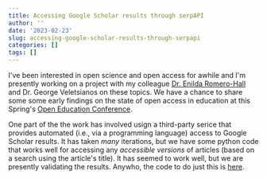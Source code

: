 ```yaml
---
title: Accessing Google Scholar results through serpAPI
author: ''
date: '2023-02-23'
slug: accessing-google-scholar-results-through-serpapi
categories: []
tags: []
---
```


I've been interested in open science and open access for awhile and I'm presently working on a project with my colleague [Dr. Enilda Romero-Hall](https://www.enildaromero.net/) and Dr. George Veletsianos on these topics. We have a chance to share some some early findings on the state of open access in education at this Spring's [Open Education Conference](https://openeducationconference.org/).

One part of the the work has involved usign a third-party serice that provides automated (i.e., via a programming language) access to Google Scholar results. It has taken _many_ iterations, but we have some python code that works well for accessing any _accessible versions_ of articles (based on a search using the article's title). It has seemed to work well, but we are presently validating the results. Anywho, the code to do just this is [here](https://github.com/jrosen48/serpapi-google-scholar-scraper/blob/main/serpapi-scholar.py).